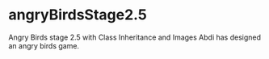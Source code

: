 # angryBirdsStage2.5
Angry Birds stage 2.5 with Class Inheritance and Images
Abdi has designed an angry birds game.